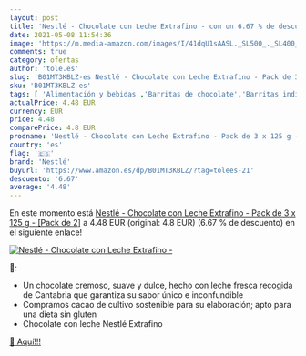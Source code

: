 ```yaml
---
layout: post
title: 'Nestlé - Chocolate con Leche Extrafino - con un 6.67 % de descuento'
date: 2021-05-08 11:54:36
image: 'https://m.media-amazon.com/images/I/41dqU1sAASL._SL500_._SL400_.jpg'
comments: true
category: ofertas
author: 'tole.es'
slug: 'B01MT3KBLZ-es Nestlé - Chocolate con Leche Extrafino - Pack de 3 x 125 g...'
sku: 'B01MT3KBLZ-es'
tags: [ 'Alimentación y bebidas','Barritas de chocolate','Barritas individuales de chocolate','Chocolates','Dulces, chocolates y chicles','chocolate','nestlé', ]
actualPrice: 4.48 EUR
currency: EUR
price: 4.48
comparePrice: 4.8 EUR
prodname: 'Nestlé - Chocolate con Leche Extrafino - Pack de 3 x 125 g - [Pack de 2]'
country: 'es'
flag: '🇪🇸'
brand: 'Nestlé'
buyurl: 'https://www.amazon.es/dp/B01MT3KBLZ/?tag=tolees-21'
descuento: '6.67'
average: '4.48'
---
```


En este momento está [Nestlé - Chocolate con Leche Extrafino - Pack de 3 x 125 g - [Pack de 2]](https://www.amazon.es/dp/B01MT3KBLZ/?tag=tolees-21) a 4.48 EUR (original: 4.8 EUR) (6.67 %  de descuento) en el siguiente enlace!

[![Nestlé - Chocolate con Leche Extrafino -](https://m.media-amazon.com/images/I/41dqU1sAASL._SL500_._SL400_.jpg)](https://www.amazon.es/dp/B01MT3KBLZ/?tag=tolees-21)

🔎:

- Un chocolate cremoso, suave y dulce, hecho con leche fresca recogida de Cantabria que garantiza su sabor único e inconfundible
- Compramos cacao de cultivo sostenible para su elaboración; apto para una dieta sin gluten
- Chocolate con leche Nestlé Extrafino

[🛒 Aquí!!!](https://www.amazon.es/dp/B01MT3KBLZ/?tag=tolees-21)

